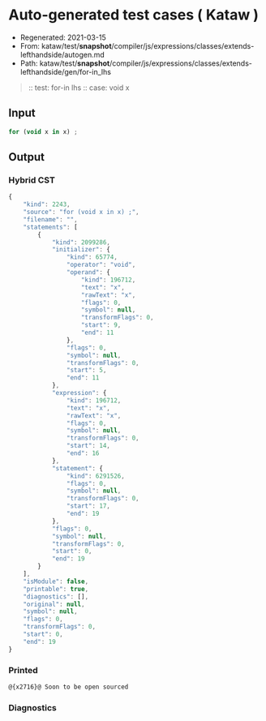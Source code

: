 # Auto-generated test cases ( Kataw )
- Regenerated: 2021-03-15
- From: kataw/test/__snapshot__/compiler/js/expressions/classes/extends-lefthandside/autogen.md
- Path: kataw/test/__snapshot__/compiler/js/expressions/classes/extends-lefthandside/gen/for-in_lhs
> :: test: for-in lhs
> :: case: void x
## Input

`````js
for (void x in x) ;
`````

## Output

### Hybrid CST

```javascript
{
    "kind": 2243,
    "source": "for (void x in x) ;",
    "filename": "",
    "statements": [
        {
            "kind": 2099286,
            "initializer": {
                "kind": 65774,
                "operator": "void",
                "operand": {
                    "kind": 196712,
                    "text": "x",
                    "rawText": "x",
                    "flags": 0,
                    "symbol": null,
                    "transformFlags": 0,
                    "start": 9,
                    "end": 11
                },
                "flags": 0,
                "symbol": null,
                "transformFlags": 0,
                "start": 5,
                "end": 11
            },
            "expression": {
                "kind": 196712,
                "text": "x",
                "rawText": "x",
                "flags": 0,
                "symbol": null,
                "transformFlags": 0,
                "start": 14,
                "end": 16
            },
            "statement": {
                "kind": 6291526,
                "flags": 0,
                "symbol": null,
                "transformFlags": 0,
                "start": 17,
                "end": 19
            },
            "flags": 0,
            "symbol": null,
            "transformFlags": 0,
            "start": 0,
            "end": 19
        }
    ],
    "isModule": false,
    "printable": true,
    "diagnostics": [],
    "original": null,
    "symbol": null,
    "flags": 0,
    "transformFlags": 0,
    "start": 0,
    "end": 19
}
```

### Printed

```javascript
@{x2716}@ Soon to be open sourced
```

### Diagnostics

```javascript

```

